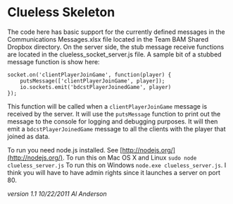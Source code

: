 Clueless Skeleton
=================

The code here has basic support for the currently defined messages in the Communications Messages.xlsx file located in the Team BAM Shared Dropbox directory. On the server side, the stub message receive functions are located in the clueless_socket_server.js file. A sample bit of a stubbed message function is show here:
  
	socket.on('clientPlayerJoinGame', function(player) {
		putsMessage(['clientPlayerJoinGame', player]);
		io.sockets.emit('bdcstPlayerJoinedGame', player)
	});


This function will be called when a `clientPlayerJoinGame` message is received by the server. It will use the `putsMessage` function to print out the message to the console for logging and debugging purposes. It will then emit a `bdcstPlayerJoinedGame` message to all the clients with the player that joined as data.

To run you need node.js installed. See [http://nodejs.org/](http://nodejs.org/). 
To run this on Mac OS X and Linux `sudo node clueless_server.js`
To run this on Windows `node.exe clueless_server.js`. I think you will have to have admin rights since it launches a server on port 80.

*version 1.1 10/22/2011 Al Anderson*